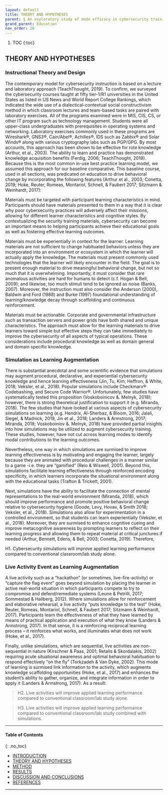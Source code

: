 ```yaml
---
layout: default
title: THEORY AND HYPOTHESES
parent: § An exploratory study of mode efficacy in cybersecurity training
grand_parent: Education 
nav_order: 20 
---
```

<style>
.dont-break-out {
  /* These are technically the same, but use both */
  overflow-wrap: break-word;
  word-wrap: break-word;

     -ms-word-break: break-all;
  /* This is the dangerous one in WebKit, as it breaks things wherever */
  word-break: break-all;
  /* Instead use this non-standard one: */
  word-break: break-word;
}

.youtube-container {
    position: relative;
    width: 100%;
    height: 0;
    padding-bottom: 56.25%;
}
.youtube-video {
    position: absolute;
    top: 0;
    left: 0;
    width: 100%;
    height: 100%;
}

</style>

<div class="dont-break-out" markdown="1">

1. TOC
{:toc}

## THEORY AND HYPOTHESES

### Instructional Theory and Design
The contemporary model for cybersecurity instruction is based on a lecture and laboratory approach (TeachThought, 2019). To confirm, we surveyed the cybersecurity courses taught at fifty tier-1/R1 universities in the United States as listed in US News and World Report College Rankings, which indicated the wide use of a dialectical-contextual social constructivism method in which classroom lectures and team-based tasks are paired with laboratory exercises. All of the programs examined were in MIS, CIS, CS, or other IT program such as technology management. Students were all upper-class undergraduates with prerequisites in operating systems and networking. Laboratory exercises commonly used in these programs are Wireshark®, GNS3®, Cain/Abel®, Achilles®, IDS such as Zabbix® and Solar Winds® along with various cryptography labs such as PGP/GPG. By most accounts, this approach has been shown to be effective for rote knowledge (Arthur, et al., 2003). The ability to learn and practice has demonstrated knowledge acquisition benefits (Ferdig, 2006; TeachThought, 2019). Because this is the most common in-use best practice learning model, we assumed this approach for our baseline comparative. This baseline course, used in all sections, was predicated on education to drive behavioral change by incorporating the following features (Arthur et al., 2003; Conetta, 2019; Hoke, Reuter, Romeas, Montariol, Schnell, & Faubert 2017; Sitzmann & Weinhardt, 2017):

Materials must be targeted with participant learning characteristics in mind. Participants should have materials presented to them in a way that it is clear why poor cybersecurity practices will adversely affect their missions, allowing for different learner characteristics and cognitive styles. By contextualizing the security training materials, cybersecurity can become an important means to helping participants achieve their educational goals as well as fostering effective learning outcomes.

Materials must be experientially in context for the learner. Learning materials are not sufficient to change habituated behaviors unless they are incorporated into an environment or ecosystem in which the learner will actually apply the knowledge. The materials must present commonly used technologies that the learner will likely encounter in the field. The goal is to present enough material to drive meaningful behavioral change, but not so much that it is overwhelming. Importantly, it must consider that rare anomalous activities are hard for humans to detect (c.f. Hogan & Bell, 2009); and likewise, too much stimuli tend to be ignored as noise (Banks, 2007). Moreover, the instruction must also consider the Anderson (2000), Baldwin and Ford (1988) and Burke (1997) foundational understanding of learning/knowledge decay through scaffolding and continuous reinforcement.

Materials must be actionable. Corporate and governmental infrastructure such as transaction servers and power grids have both shared and unique characteristics. The approach must allow for the learning materials to drive learners toward simple but effective steps they can take immediately to improve the cybersecurity of all aspects of typical operations. These considerations include procedural knowledge as well as domain general and domain specific knowledge.

### Simulation as Learning Augmentation
There is substantial anecdotal and some scientific evidence that simulations may augment procedural, declarative, and experiential cybersecurity knowledge and hence learning effectiveness (Jin, Tu, Kim, Heffron, & White, 2018; Veksler, et al., 2018). Popular simulations include Checkmarx® Codebashing, and Secure Code Warrior®. Unfortunately, few studies have systematically tested this proposition (Voskoboinicov &. Melnyk, 2018); however, there is strong theoretical justification to support it (e.g. Miranda, 2018). The few studies that have looked at various aspects of cybersecurity simulations on learning (e.g. Hendrix, Al-Sherbaz, & Bloom, 2016; Jalali, Siegel, & Madnick, 2019, Jin et al., 2018; Landers & Armstrong, 2017; Miranda, 2018; Voskoboiniov &. Melnyk, 2018) have provided partial insights into how simulations may be utilized to augment cybersecurity training. These studies, however, have not cut across learning modes to identify modal contributions to the learning outcomes.

Nevertheless, one way in which simulations are surmised to improve learning effectiveness is by motivating and engaging the learner, largely because they are animated with procedural challenges in a manner similar to a game -i.e. they are “gamified” (Reio & Wiswell, 2001). Beyond this, simulations facilitate learning effectiveness through reinforced encoding specificity, in which learners incorporate the situational environment along with the educational tasks (Trafton & Trickett, 2001).

Next, simulations have the ability to facilitate the connection of mental representations to the real-world environment (Miranda, 2018), which should improve performance and promote positive behavioral change relative to cybersecurity hygiene (Goode, Levy, Hovav, & Smith 2018; Veksler, et al., 2018). Simulations also allow for experimentation in a controlled environment, so that students can learn experientially (Veksler, et al., 2018). Moreover, they are surmised to enhance cognitive cueing and improve metacognitive awareness by prompting learners to reflect on their learning progress and allowing them to repeat material at critical junctures if needed (Arthur, Bennett, Edens, & Bell, 2003; Conetta, 2019). Therefore,

H1. Cybersecurity simulations will improve applied learning performance compared to conventional classroom/lab study alone.

### Live Activity Event as Learning Augmentation
A live activity such as a “hackathon” (or sometimes, live-fire-activity) or “capture the flag event” goes beyond simulation by placing the learner in active real-world situation in which participants compete to try to compromise and defend/remediate systems (Leune & Petrilli, 2017; Sommestad & Hallberg, 2012). Where simulations allow for reinforcement and elaborative rehearsal, a live activity “puts knowledge to the test” (Hoke, Reuter, Romeas, Montariol, Schnell, & Faubert 2017; Sitzmann & Weinhardt, 2017). Participants learn the effectiveness of what they have learned by means of practical application and execution of what they know (Landers & Armstrong, 2017). In that sense, it is a reinforcing reciprocal learning process – it reinforces what works, and illuminates what does not work (Hoke, et al., 2017).

Finally, unlike simulations, which are sequential, live activities are non-sequential in nature (Kirschner & Paas, 2001; Retalis & Skordalakis, 2002) requiring acute situational awareness and optimal behavioral habituation to respond effectively “on the fly” (Torkzadeh & Van Dyke, 2002). This mode of learning is surmised link information to the activity, which augments knowledge scaffolding opportunities (Hoke, et al., 2017) and enhances the student’s ability to gather, organize, and integrate information in order to apply it (Landers & Armstrong, 2017). As a result:

> H2. Live activities will improve applied learning performance compared to conventional classroom/lab study alone. 

> H3. Live activities will improve applied learning performance compared to conventional classroom/lab study combined with simulations.

***

#### Table of Contents
{: .no_toc}

<ul><li> <a href="/docs/education/An-exploratory-study-of-mode-efficacy-in-cybersecurity-training-1/">INTRODUCTION</a></li><li> <a href="/docs/education/An-exploratory-study-of-mode-efficacy-in-cybersecurity-training-2/">THEORY AND HYPOTHESES</a></li><li> <a href="/docs/education/An-exploratory-study-of-mode-efficacy-in-cybersecurity-training-3/">METHOD</a></li><li> <a href="/docs/education/An-exploratory-study-of-mode-efficacy-in-cybersecurity-training-4/">RESULTS</a></li><li> <a href="/docs/education/An-exploratory-study-of-mode-efficacy-in-cybersecurity-training-5/">DISCUSSION AND CONCLUSIONS</a></li><li> <a href="/docs/education/An-exploratory-study-of-mode-efficacy-in-cybersecurity-training-6/">REFERENCES</a></li></ul>

***

</div>
